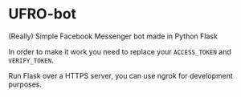 # UFRO-bot
(Really) Simple Facebook Messenger bot made in Python Flask


In order to make it work you need to replace your `ACCESS_TOKEN` and `VERIFY_TOKEN`.

Run Flask over a HTTPS server, you can use ngrok for development purposes.
